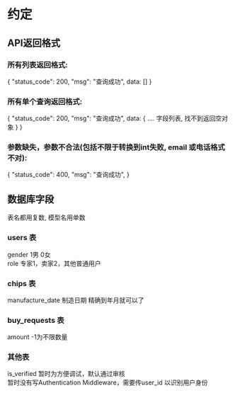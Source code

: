 # 约定

## API返回格式

### 所有列表返回格式:  
{
    "status_code": 200,
    "msg": "查询成功",
    data: []
}

### 所有单个查询返回格式:  
{
    "status_code": 200,
    "msg": "查询成功",
    data: {
      .... 字段列表, 找不到返回空对象
    }
}

### 参数缺失，参数不合法(包括不限于转换到int失败, email 或电话格式不对):  
{
    "status_code": 400,
    "msg": "查询成功",
}

## 数据库字段

表名都用复数, 模型名用单数  

### users 表

gender 1男 0女  
role 专家1，卖家2，其他普通用户

### chips 表

manufacture_date 制造日期 精确到年月就可以了

### buy_requests 表

amount -1为不限数量  

### 其他表  
is_verified 暂时为方便调试，默认通过审核  
暂时没有写Authentication Middleware，需要传user_id 以识别用户身份  

